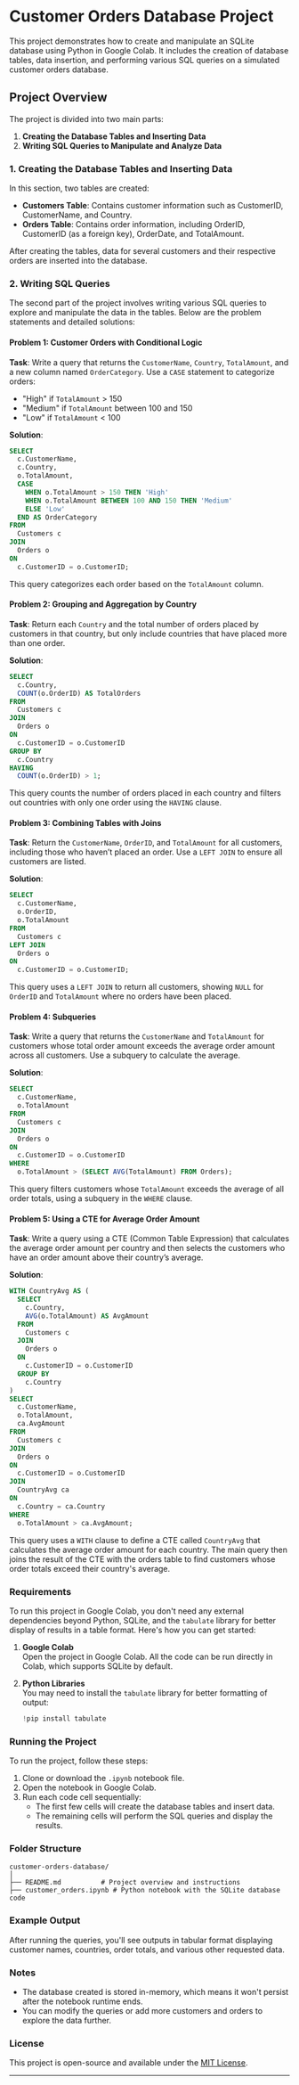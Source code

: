 # Customer Orders Database Project

This project demonstrates how to create and manipulate an SQLite database using Python in Google Colab. It includes the creation of database tables, data insertion, and performing various SQL queries on a simulated customer orders database.

## Project Overview

The project is divided into two main parts:
1. **Creating the Database Tables and Inserting Data**
2. **Writing SQL Queries to Manipulate and Analyze Data**

### 1. Creating the Database Tables and Inserting Data

In this section, two tables are created:

- **Customers Table**: Contains customer information such as CustomerID, CustomerName, and Country.
- **Orders Table**: Contains order information, including OrderID, CustomerID (as a foreign key), OrderDate, and TotalAmount.

After creating the tables, data for several customers and their respective orders are inserted into the database.

### 2. Writing SQL Queries

The second part of the project involves writing various SQL queries to explore and manipulate the data in the tables. Below are the problem statements and detailed solutions:

#### Problem 1: Customer Orders with Conditional Logic

**Task**: Write a query that returns the `CustomerName`, `Country`, `TotalAmount`, and a new column named `OrderCategory`. Use a `CASE` statement to categorize orders:
- "High" if `TotalAmount` > 150
- "Medium" if `TotalAmount` between 100 and 150
- "Low" if `TotalAmount` < 100

**Solution**:
```sql
SELECT
  c.CustomerName,
  c.Country,
  o.TotalAmount,
  CASE
    WHEN o.TotalAmount > 150 THEN 'High'
    WHEN o.TotalAmount BETWEEN 100 AND 150 THEN 'Medium'
    ELSE 'Low'
  END AS OrderCategory
FROM
  Customers c
JOIN
  Orders o
ON
  c.CustomerID = o.CustomerID;
```
This query categorizes each order based on the `TotalAmount` column.

#### Problem 2: Grouping and Aggregation by Country

**Task**: Return each `Country` and the total number of orders placed by customers in that country, but only include countries that have placed more than one order.

**Solution**:
```sql
SELECT
  c.Country,
  COUNT(o.OrderID) AS TotalOrders
FROM
  Customers c
JOIN
  Orders o
ON
  c.CustomerID = o.CustomerID
GROUP BY
  c.Country
HAVING
  COUNT(o.OrderID) > 1;
```
This query counts the number of orders placed in each country and filters out countries with only one order using the `HAVING` clause.

#### Problem 3: Combining Tables with Joins

**Task**: Return the `CustomerName`, `OrderID`, and `TotalAmount` for all customers, including those who haven’t placed an order. Use a `LEFT JOIN` to ensure all customers are listed.

**Solution**:
```sql
SELECT
  c.CustomerName,
  o.OrderID,
  o.TotalAmount
FROM
  Customers c
LEFT JOIN
  Orders o
ON
  c.CustomerID = o.CustomerID;
```
This query uses a `LEFT JOIN` to return all customers, showing `NULL` for `OrderID` and `TotalAmount` where no orders have been placed.

#### Problem 4: Subqueries

**Task**: Write a query that returns the `CustomerName` and `TotalAmount` for customers whose total order amount exceeds the average order amount across all customers. Use a subquery to calculate the average.

**Solution**:
```sql
SELECT
  c.CustomerName,
  o.TotalAmount
FROM
  Customers c
JOIN
  Orders o
ON
  c.CustomerID = o.CustomerID
WHERE
  o.TotalAmount > (SELECT AVG(TotalAmount) FROM Orders);
```
This query filters customers whose `TotalAmount` exceeds the average of all order totals, using a subquery in the `WHERE` clause.

#### Problem 5: Using a CTE for Average Order Amount

**Task**: Write a query using a CTE (Common Table Expression) that calculates the average order amount per country and then selects the customers who have an order amount above their country’s average.

**Solution**:
```sql
WITH CountryAvg AS (
  SELECT
    c.Country,
    AVG(o.TotalAmount) AS AvgAmount
  FROM
    Customers c
  JOIN
    Orders o
  ON
    c.CustomerID = o.CustomerID
  GROUP BY
    c.Country
)
SELECT
  c.CustomerName,
  o.TotalAmount,
  ca.AvgAmount
FROM
  Customers c
JOIN
  Orders o
ON
  c.CustomerID = o.CustomerID
JOIN
  CountryAvg ca
ON
  c.Country = ca.Country
WHERE
  o.TotalAmount > ca.AvgAmount;
```
This query uses a `WITH` clause to define a CTE called `CountryAvg` that calculates the average order amount for each country. The main query then joins the result of the CTE with the orders table to find customers whose order totals exceed their country's average.

### Requirements

To run this project in Google Colab, you don't need any external dependencies beyond Python, SQLite, and the `tabulate` library for better display of results in a table format. Here's how you can get started:

1. **Google Colab**  
   Open the project in Google Colab. All the code can be run directly in Colab, which supports SQLite by default.

2. **Python Libraries**  
   You may need to install the `tabulate` library for better formatting of output:
   ```python
   !pip install tabulate
   ```

### Running the Project

To run the project, follow these steps:

1. Clone or download the `.ipynb` notebook file.
2. Open the notebook in Google Colab.
3. Run each code cell sequentially:
   - The first few cells will create the database tables and insert data.
   - The remaining cells will perform the SQL queries and display the results.

### Folder Structure

```
customer-orders-database/
│
├── README.md          # Project overview and instructions
├── customer_orders.ipynb # Python notebook with the SQLite database code
```

### Example Output

After running the queries, you'll see outputs in tabular format displaying customer names, countries, order totals, and various other requested data.

### Notes

- The database created is stored in-memory, which means it won't persist after the notebook runtime ends.
- You can modify the queries or add more customers and orders to explore the data further.

### License

This project is open-source and available under the [MIT License](https://opensource.org/licenses/MIT).

---


